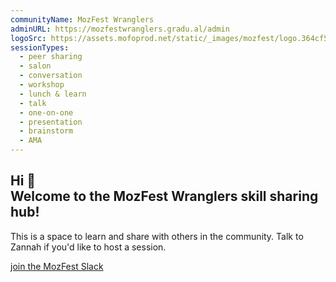 ```yaml
---
communityName: MozFest Wranglers
adminURL: https://mozfestwranglers.gradu.al/admin
logoSrc: https://assets.mofoprod.net/static/_images/mozfest/logo.364cf5df72b2.svg
sessionTypes:
  - peer sharing
  - salon
  - conversation
  - workshop
  - lunch & learn
  - talk
  - one-on-one
  - presentation
  - brainstorm
  - AMA
---
```


##  Hi 👋<br />Welcome to the MozFest Wranglers skill sharing hub!

This is a space to learn and share with others in the community. Talk to Zannah if you'd like to host a session.

[join the MozFest Slack](https://www.mozillafestival.org/slack/)

